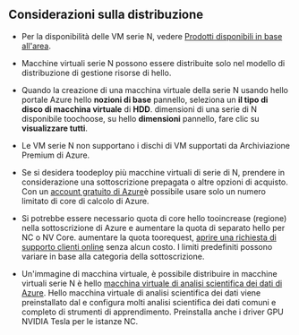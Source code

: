 ## <a name="deployment-considerations"></a>Considerazioni sulla distribuzione

* Per la disponibilità delle VM serie N, vedere [Prodotti disponibili in base all'area](https://azure.microsoft.com/en-us/regions/services/).

* Macchine virtuali serie N possono essere distribuite solo nel modello di distribuzione di gestione risorse di hello.

* Quando la creazione di una macchina virtuale della serie N usando hello portale Azure hello **nozioni di base** pannello, seleziona un **il tipo di disco di macchina virtuale** di **HDD**. dimensioni di una serie di N disponibile toochoose, su hello **dimensioni** pannello, fare clic su **visualizzare tutti**.

* Le VM serie N non supportano i dischi di VM supportati da Archiviazione Premium di Azure.

* Se si desidera toodeploy più macchine virtuali di serie di N, prendere in considerazione una sottoscrizione prepagata o altre opzioni di acquisto. Con un [account gratuito di Azure](https://azure.microsoft.com/free/)è possibile usare solo un numero limitato di core di calcolo di Azure.

* Si potrebbe essere necessario quota di core hello tooincrease (regione) nella sottoscrizione di Azure e aumentare la quota di separato hello per NC o NV Core. aumentare la quota toorequest, [aprire una richiesta di supporto clienti online](../articles/azure-supportability/how-to-create-azure-support-request.md) senza alcun costo. I limiti predefiniti possono variare in base alla categoria della sottoscrizione.

* Un'immagine di macchina virtuale, è possibile distribuire in macchine virtuali serie N è hello [macchina virtuale di analisi scientifica dei dati di Azure](../articles/machine-learning/machine-learning-data-science-virtual-machine-overview.md). Hello macchina virtuale di analisi scientifica dei dati viene preinstallato dal e configura molti analisi scientifica dei dati comuni e completo di strumenti di apprendimento. Preinstalla anche i driver GPU NVIDIA Tesla per le istanze NC.





